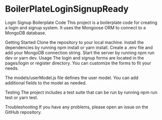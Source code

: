 # BoilerPlateLoginSignupReady

Login Signup Boilerplate Code
This project is a boilerplate code for creating a login and signup system. It uses the Mongoose ORM to connect to a MongoDB database.

Getting Started
Clone the repository to your local machine.
Install the dependencies by running npm install or yarn install.
Create a .env file and add your MongoDB connection string.
Start the server by running npm run dev or yarn dev.
Usage
The login and signup forms are located in the pages/login or register directory. You can customize the forms to fit your needs.

The models/userModel.js file defines the user model. You can add additional fields to the model as needed.

Testing
The project includes a test suite that can be run by running npm run test or yarn test.

Troubleshooting
If you have any problems, please open an issue on the GitHub repository.
